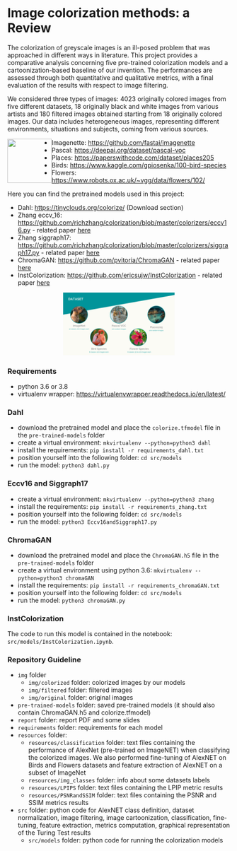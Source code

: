 # Image colorization methods: a Review

The colorization of greyscale images is an ill-posed
problem that was approached in different ways in literature.
This project provides a comparative analysis concerning
five pre-trained colorization models and a cartoonization-based
baseline of our invention. The performances are assessed
through both quantitative and qualitative metrics,
with a final evaluation of the results with respect to image
filtering.


We considered three types of images: 4023 originally
colored images from five different datasets, 18 originally
black and white images from various artists and 180 filtered
images obtained starting
from 18 originally colored images.
Our data includes heterogeneous images, representing
different environments, situations and subjects, coming
from various sources.

<img align="left" width="100" height="100" src="[http://www.fillmurray.com/100/100](https://github.com/silviapoletti/Image-colorization-methods-review/blob/9886d32f12de1853a68ea5309520165e9d5aaf03/report/datasets.png)">


- Imagenette: https://github.com/fastai/imagenette
- Pascal: https://deepai.org/dataset/pascal-voc
- Places: https://paperswithcode.com/dataset/places205
- Birds: https://www.kaggle.com/gpiosenka/100-bird-species
- Flowers: https://www.robots.ox.ac.uk/~vgg/data/flowers/102/

Here you can find the pretrained models used in this project:
- Dahl: https://tinyclouds.org/colorize/ (Download section)
- Zhang eccv_16: https://github.com/richzhang/colorization/blob/master/colorizers/eccv16.py - related paper [here](https://arxiv.org/abs/1603.08511)
- Zhang siggraph17: https://github.com/richzhang/colorization/blob/master/colorizers/siggraph17.py - related paper [here](https://arxiv.org/abs/1705.02999)
- ChromaGAN: https://github.com/pvitoria/ChromaGAN - related paper [here](https://arxiv.org/abs/1907.09837)
- InstColorization: https://github.com/ericsujw/InstColorization - related paper [here](https://arxiv.org/abs/2005.10825)


<p align="center">
  <img src="https://github.com/silviapoletti/Image-colorization-methods-review/blob/9886d32f12de1853a68ea5309520165e9d5aaf03/report/datasets.png" width="50%"/>
</p>

### Requirements
- python 3.6 or 3.8
- virtualenv wrapper: https://virtualenvwrapper.readthedocs.io/en/latest/

### Dahl
- download the pretrained model and place the `colorize.tfmodel` file in the `pre-trained-models` folder
- create a virtual environment: `mkvirtualenv --python=python3 dahl`
- install the requirements: `pip install -r requirements_dahl.txt`
- position yourself into the following folder: `cd src/models`
- run the model: `python3 dahl.py`
    
### Eccv16 and Siggraph17
- create a virtual environment: `mkvirtualenv --python=python3 zhang`
- install the requirements: `pip install -r requirements_zhang.txt`
- position yourself into the following folder: `cd src/models`
- run the model: `python3 Eccv16andSiggraph17.py`

### ChromaGAN
- download the pretrained model and place the `ChromaGAN.h5` file in the `pre-trained-models` folder
- create a virtual environment using python 3.6: `mkvirtualenv --python=python3 chromaGAN`
- install the requirements: `pip install -r requirements_chromaGAN.txt`
- position yourself into the following folder: `cd src/models`
- run the model: `python3 chromaGAN.py`

### InstColorization
The code to run this model is contained in the notebook: `src/models/InstColorization.ipynb`.

### Repository Guideline
- `img` folder
    - `img/colorized` folder: colorized images by our models
    - `img/filtered` folder: filtered images
    - `img/original` folder: original images
- `pre-trained-models` folder: saved pre-trained models (it should also contain ChromaGAN.h5 and colorize.tfmodel)
- `report` folder: report PDF and some slides
- `requirements` folder: requirements for each model
- `resources` folder:
    - `resources/classification` folder: text files containing the performance of AlexNet (pre-trained on ImageNET) when classifying the colorized images. We also performed fine-tuning of AlexNET on Birds and Flowers datasets and feature extraction of AlexNET on a subset of ImageNet
    - `resources/img_classes` folder: info about some datasets labels
    - `resources/LPIPS` folder: text files containing the LPIP metric results
    - `resources/PSNRandSSIM` folder: text files containing the PSNR and SSIM metrics results
- `src` folder: python code for AlexNET class definition, dataset normalization, image filtering, image cartoonization, classification, fine-tuning, feature extraction, metrics computation, graphical representation of the Turing Test results 
    - `src/models` folder: python code for running the colorization models



